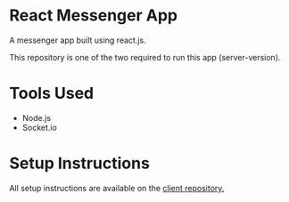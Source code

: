 # React Messenger App
A messenger app built using react.js.

This repository is one of the two required to run this app (server-version).

# Tools Used
* Node.js
* Socket.io

# Setup Instructions
All setup instructions are available on the [client repository.](https://github.com/soft-coded/react-messenger-app-client)
